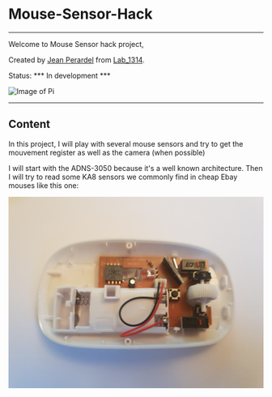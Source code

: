 # Mouse-Sensor-Hack

---

Welcome to Mouse Sensor hack project,


Created by [Jean Perardel](http://www.instructables.com/member/jeanotP1314/) from [Lab_1314](https://www.youtube.com/watch?v=qNliaFjvuI0&t=1s).

Status: *** In development ***

![Image of Pi](images/ADNS-3050_working.jpg)

---

## Content

In this project, I will play with several mouse sensors and try to get the mouvement register as well as the camera (when possible)

I will start with the ADNS-3050 because it's a well known architecture. Then I will try to read some KA8 sensors we commonly find in cheap Ebay mouses like this one: 

![Image of Pi](images/Hack_mouse_white_open.jpg)